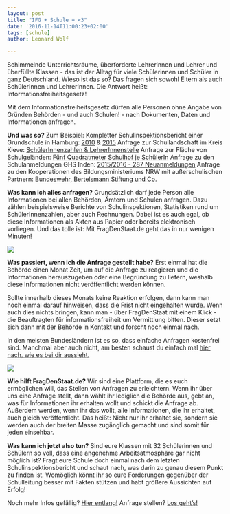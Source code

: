 ```yaml
---
layout: post
title: "IFG + Schule = <3"
date: '2016-11-14T11:00:23+02:00'
tags: [schule]
author: Leonard Wolf

---
```


Schimmelnde Unterrichtsräume, überforderte Lehrerinnen und Lehrer und überfüllte Klassen - das ist der Alltag für viele Schülerinnen und Schüler in ganz Deutschland.
Wieso ist das so? Das fragen sich sowohl Eltern als auch SchülerInnen und LehrerInnen. Die Antwort heißt: Informationsfreiheitsgesetz!

Mit dem Informationsfreiheitsgesetz dürfen alle Personen ohne Angabe von Gründen Behörden - und auch Schulen! - nach Dokumenten, Daten und Informationen anfragen.

<b>Und was so?</b>
Zum Beispiel:
Kompletter Schulinspektionsbericht einer Grundschule in Hamburg: <a href="https://fragdenstaat.de/anfrage/bericht-der-schulinspektion-schule-genslerstrae/">2010</a> & <a href="https://fragdenstaat.de/anfrage/bericht-der-schulinspektion-schule-genslerstrae-2015/">2015</a>
Anfrage zur Schullandschaft im Kreis Kleve: <a href="https://fragdenstaat.de/anfrage/anfrage-zur-schullandschaft-im-kreis-kleve/">SchülerInnenzahlen & LehrerInnenstelle</a>
Anfrage zur Fläche von Schulgeländen: <a href="https://fragdenstaat.de/anfrage/bebauung-schulgelande-ballerstaedtweg-iv/">Fünf Quadratmeter Schulhof je SchülerIn</a>
Anfrage zu den Schulanmeldungen GHS Inden: <a href="https://fragdenstaat.de/anfrage/schulanmeldungen-ghs-inden/">2015/2016 - 287 Neuanmeldungen</a>
Anfrage zu den Kooperationen des Bildungsministeriums NRW mit außerschulischen Partnern: <a href="https://fragdenstaat.de/anfrage/kooperationen-des-msw-mit-auerschulischen-partnern/">Bundeswehr, Bertelsmann Stiftung und Co.</a>

<b>Was kann ich alles anfragen?</b>
Grundsätzlich darf jede Person alle Informationen bei allen Behörden, Ämtern und Schulen anfragen. Dazu zählen beispielsweise Berichte von Schulinspektionen, Statistiken rund um SchülerInnenzahlen, aber auch Rechnungen. Dabei ist es auch egal, ob diese Informationen als Akten aus Papier oder bereits elektronisch vorliegen. Und das tolle ist: Mit FragDenStaat.de geht das in nur wenigen Minuten!

<img src="https://github.com/okfde/blog.fragdenstaat.de/blob/gh-pages/img/files.gif?raw=true">

<b>Was passiert, wenn ich die Anfrage gestellt habe?</b>
Erst einmal hat die Behörde einen Monat Zeit, um auf die Anfrage zu reagieren und die Informationen herauszugeben oder eine Begründung zu liefern, weshalb diese Informationen nicht veröffentlicht werden können.


Sollte innerhalb dieses Monats keine Reaktion erfolgen, dann kann man noch einmal darauf hinweisen, dass die Frist nicht eingehalten wurde. Wenn auch dies nichts bringen, kann man - über FragDenStaat mit einem Klick - die Beauftragten für informationsfreiheit um Vermittlung bitten. Dieser setzt sich dann mit der Behörde in Kontakt und forscht noch einmal nach. 


In den meisten Bundesländern ist es so, dass einfache Anfragen kostenfrei sind. Manchmal aber auch nicht, am besten schaust du einfach mal <a href="https://fragdenstaat.de/obs/">hier nach, wie es bei dir aussieht.</a>


<img src="https://github.com/okfde/blog.fragdenstaat.de/blob/gh-pages/img/thumb_up.gif?raw=true">

<b>Wie hilft FragDenStaat.de?</b>
Wir sind eine Plattform, die es euch ermöglichen will, das Stellen von Anfragen zu erleichtern. Wenn ihr über uns eine Anfrage stellt, dann wählt ihr lediglich die Behörde aus, gebt an, was für Informationen ihr erhalten wollt und schickt die Anfrage ab. 
Außerdem werden, wenn ihr das wollt, alle Informationen, die ihr erhaltet, auch gleich veröffentlicht. Das heißt: Nicht nur ihr erhaltet sie, sondern sie werden auch der breiten Masse zugänglich gemacht und sind somit für jeden einsehbar.


<b>Was kann ich jetzt also tun?</b>
Sind eure Klassen mit 32 Schülerinnen und Schülern so voll, dass eine angenehme Arbeitsatmosphäre gar nicht möglich ist? Fragt eure Schule doch einmal nach dem letzten Schulinspektionsbericht und schaut nach, was darin zu genau diesem Punkt zu finden ist. Womöglich könnt ihr so eure Forderungen gegenüber der Schulleitung besser mit Fakten stützen und habt größere Aussichten auf Erfolg!


Noch mehr Infos gefällig? <a href="https://fragdenstaat.de/hilfe/howto/">Hier entlang!</a>
Anfrage stellen? <a href="https://fragdenstaat.de/anfrage-stellen/">Los geht’s!</a>
